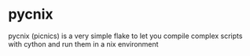 # pycnix

pycnix (picnics) is a very simple flake to let you compile complex scripts with cython
and run them in a nix environment
